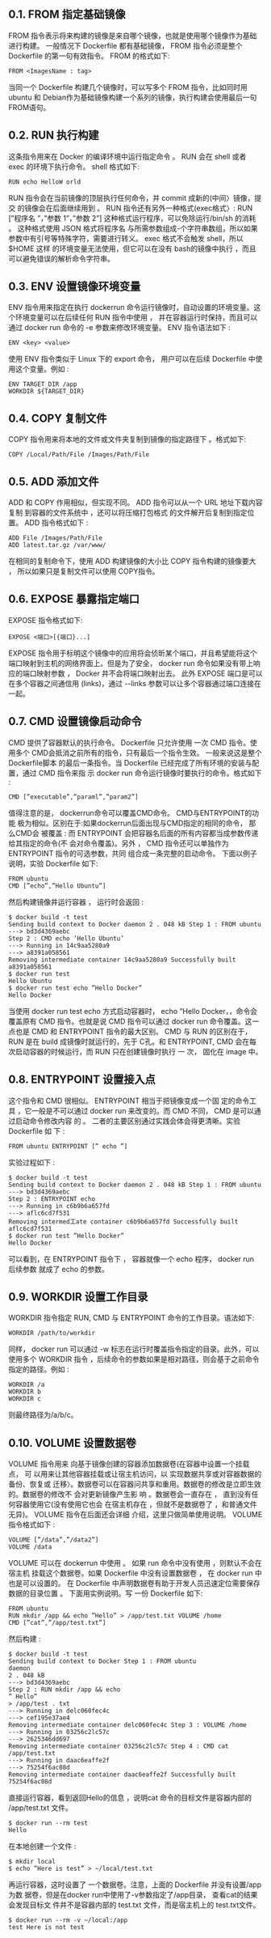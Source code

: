 
## 0.1. FROM 指定基础镜像

FROM 指令表示将来构建的镜像是来自哪个镜像，也就是使用哪个镜像作为基础进行构建。 一般情况下 Dockerfile 都有基础镜像， FROM 指令必须是整个 Dockerfile 的第一句有效指令。
FROM 的格式如下:
```
FROM <ImagesName : tag>
```
当同一个 Dockerfile 构建几个镜像时，可以写多个 FROM 指令，比如同时用ubuntu 和 Debian作为基础镜像构建一个系列的镜像，执行构建会使用最后一句 FROM语句。

## 0.2. RUN 执行构建

这条指令用来在 Docker 的编译环境中运行指定命令 。 RUN 会在 shell 或者 exec 的环境下执行命令。
shell 格式如下:
```
RUN echo HelloW orld
```
RUN 指令会在当前镜像的顶层执行任何命令，并 commit 成新的(中间〉镜像，提交 的镜像会在后面继续用到 。
RUN 指令还有另外一种格式(exec格式〉: RUN [”程序名 ”，”参数 1”，”参数 2”]
这种格式运行程序，可以免除运行/bin/sh 的消耗 。 这种格式使用 JSON 格式将程序名 与所需参数组成-个字符串数组，所以如果参数中有引号等特殊字符，需要进行转义。
exec 格式不会触发 shell，所以$HOME 这样 的环境变量无法使用，但它可以在没有 bash的镜像中执行 ，而且可以避免错误的解析命令字符串。

## 0.3. ENV 设置镜像环境变量

ENV 指令用来指定在执行 dockerrun 命令运行镜像时，自动设置的环境变量。这个环境变量可以在后续任何 RUN 指令中使用 ， 并在容器运行时保持，而且可以通过 docker run 命令的 -e 参数来修改环境变量。
ENV 指令语法如下 : 
```
ENV <key> <value>
```
使用 ENV 指令类似于 Linux 下的 export 命令， 用户可以在后续 Dockerfile 中使用这个变量。例如 :
```
ENV TARGET_DIR /app 
WORKDIR ${TARGET_DIR}
```

## 0.4. COPY 复制文件

COPY 指令用来将本地的文件或文件夹复制到镜像的指定路径下 。格式如下:
```
COPY /Local/Path/File /Images/Path/File
```

## 0.5. ADD 添加文件

ADD 和 COPY 作用相似，但实现不同。 ADD 指令可以从一个 URL 地址下载内容复制 到容器的文件系统中 ，还可以将压缩打包格式 的文件解开后复制到指定位置。
ADD 指令格式如下 :
```
ADD File /Images/Path/File
ADD latest.tar.gz /var/www/
```
在相同的复制命令下，使用 ADD 构建镜像的大小比 COPY 指令构建的镜像要大 ， 所以如果只是复制文件可以使用 COPY指令。

## 0.6. EXPOSE 暴露指定端口

EXPOSE 指令格式如下:
```
EXPOSE <端口>[{端口}...]
```
EXPOSE 指令用于标明这个镜像中的应用将会侦昕某个端口，并且希望能将这个端口映射到主机的网络界面上。但是为了安全， docker run 命令如果没有带上响应的端口映射参数 ， Docker 并不会将端口映射出去。
此外 EXPOSE 端口是可以在多个容器之间通信用 (links)，通过 --links 参数可以让多个容器通过端口连接在一起。

## 0.7. CMD 设置镜像启动命令

CMD 提供了容器默认的执行命令。 Dockerfile 只允许使用 一次 CMD 指令。使用多个 CMD会抵消之前所有的指令，只有最后一个指令生效。 一般来说这是整个Dockerfile脚本 的最后一条指令。当 Dockerfile 已经完成了所有环境的安装与配置，通过 CMD 指令来指 示 docker run 命令运行镜像时要执行的命令。格式如下 :
```
CMD [”executable”,”paraml”,”param2”]
```
值得注意的是， dockerrun命令可以覆盖CMD命令。 CMD与ENTRYPOINT的功能 极为相似。区别在于:如果dockerrun后面出现与CMD指定的相同的命令， 那么CMD会 被覆盖 : 而 ENTRYPOINT 会把容器名后面的所有内容都当成参数传递给其指定的命令(不 会对命令覆盖)。另外 ， CMD 指令还可以单独作为 ENTRYPOINT 指令的可选参数，共同 组合成一条完整的启动命令。
下面以例子说明，实验 Dockerfile 如下:
```
FROM ubuntu
CMD [”echo”,”Hello Ubuntu”]
```
然后构建镜像井运行容器 ， 运行时会返回 :
```
$ docker build -t test
Sending build context to Docker daemon 2 . 048 kB Step 1 : FROM ubuntu
---> bd3d4369aebc
Step 2 : CMD echo ’Hello Ubuntu’
---> Running in 14c9aa5280a9
---> a8391a058561
Removing intermediate container 14c9aa5280a9 Successfully built a8391a058561
$ docker run test
Hello Ubuntu
$ docker run test echo ”Hello Docker”
Hello Docker
```
当使用 docker run test echo 方式启动容器时， echo ”Hello Docker，，命令会覆盖原有 CMD 指令。也就是说 CMD 指令可以通过 docker run 命令覆盖。这一点也是 CMD 和 ENTRYPOINT 指令的最大区别。
CMD 与 RUN 的区别在于， RUN 是在 build 成镜像时就运行的，先于 C孔。和 ENTRYPOINT, CMD 会在每次启动容器的时候运行，而 RUN 只在创建镜像时执行 一 次， 固化在 image 中。

## 0.8. ENTRYPOINT 设置接入点

这个指令和 CMD 很相似。 ENTRYPOINT 相当于把镜像变成一个固 定的命令工具 ，它一般是不可以通过 docker run 来改变的。而 CMD
不同， CMD 是可以通过启动命令修改内容 的 。 二者的主要区别通过实践会体会得更清晰。实验 Dockerfile 如 下 :
```
FROM ubuntu ENTRYPOINT [” echo ”]
```
实验过程如下 :
```
$ docker build -t test
Sending build context to Docker daemon 2 . 048 kB Step 1 : FROM ubuntu
---> bd3d4369aebc
Step 2 : ENTRYPOINT echo
---> Running in c6b9b6a657fd
---> aflc6cd7f531
Removing intermed工ate container c6b9b6a657fd Successfully built aflc6cd7f531
$ docker run test ”Hello Docker”
Hello Docker
```
可以看到，在 ENTRYPOINT 指令下 ， 容器就像一个 echo 程序， docker run 后续参数 就成了 echo 的参数。

## 0.9. WORKDIR 设置工作目录

WORKDIR 指令指定 RUN, CMD 与 ENTRYPOINT 命令的工作目录。语法如下:
```
WORKDIR /path/to/workdir
```
同样， docker run 可以通过 -w 标志在运行时覆盖指令指定的目录。此外，可以使用多个 WORKDIR 指令 ，后续命令的参数如果是相对路径，则会基于之前命令指定的路径。例如 :
```
WORKDIR /a 
WORKDIR b 
WORKDIR c
```
则最终路径为/a/b/c。

## 0.10. VOLUME 设置数据卷

VOLUME 指令用来 向基于镜像创建的容器添加数据卷(在容器中设置一个挂载点， 可 以用来让其他容器挂载或让宿主机访问，以 实现数据共享或对容器数据的备份、恢复或 迁移〉。数据卷可以在容器问共享和重用。数据卷的修改是立即生效的。数据卷的修改不 会对更新镜像产生影 响 。数据卷会一直存在 ， 直到没有任何容器使用它(没有使用它也会 在宿主机存在 ，但就不是数据卷了 ，和普通文件无异)。 VOLUME 指令在后面还会详细 介绍，这里只做简单使用说明。
VOLUME 指令格式如下 :
```
VOLUME [”/data”,”/data2”]
VOLUME /data
```
VOLUME 可以在 dockerrun 中使用 。 如果 run 命令中没有使用 ，则默认不会在宿主机 挂载这个数据卷。如果 Dockerfile 中没有设置数据卷 ， 在 docker run 中也是可以设置的。 在 Dockerfile 中声明数据卷有助于开发人员迅速定位需要保存数据的目录位置 。
下面用实例说明。写 一份 Dockerfile 如下:
```
FROM ubuntu
RUN mkdir /app && echo ”Hello” > /app/test.txt VOLUME /home
CMD [”cat”,”/app/test.txt”]
```
然后构建 :
```
$ docker build -t test
Sending build context to Docker Step 1 : FROM ubuntu
daemon
2 . 048 kB
---> bd3d4369aebc
Step 2 : RUN mkdir /app && echo
” Hello”
> /app/test . txt
---> Running in delc060fec4c
---> cef195e37ae4
Removing intermediate container delc060fec4c Step 3 : VOLUME /home
---> Running in 03256c2lc57c
---> 2625346dd697
Removing intermediate container 03256c2lc57c Step 4 : CMD cat /app/test.txt
---> Running in daac6eaffe2f
---> 75254f6ac08d
Removing intermediate container daac6eaffe2f Successfully built 75254f6ac08d
```
直接运行容器，看到返回Hello的信息 ，说明cat 命令的目标文件是容器内部的 /app/test.txt 文件。
```
$ docker run --rm test 
Hello
```
在本地创建一个文件 :
```
$ mkdir local
$ echo ”Here is test” > ~/local/test.txt
```
再运行容器，这时设置了 一个数据卷。注意，上面的 Dockerfile 并没有设置/app 为数 据卷，但是在docker run中使用了-v参数指定了/app目录， 查看cat的结果会发现目标文 件并不是容器内部的 test.txt 文件，而是宿主机上的 test.txt文件。
```
$ docker run --rm -v ~/local:/app 
test Here is not test
```